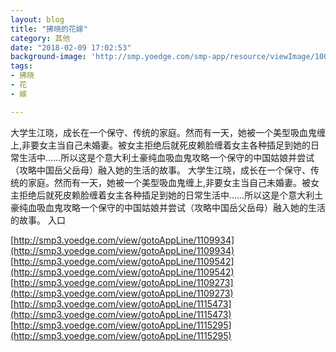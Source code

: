 ```yaml
---
layout: blog
title: "拂晓的花嫁"
category: 其他
date: "2018-02-09 17:02:53"
background-image: 'http://smp.yoedge.com/smp-app/resource/viewImage/1003722appline.png'
tags:
- 拂晓
- 花
- 嫁

---
```

大学生江晓，成长在一个保守、传统的家庭。然而有一天，她被一个美型吸血鬼缠上,非要女主当自己未婚妻。被女主拒绝后就死皮赖脸缠着女主各种插足到她的日常生活中……所以这是个意大利土豪纯血吸血鬼攻略一个保守的中国姑娘并尝试（攻略中国岳父岳母）融入她的生活的故事。
大学生江晓，成长在一个保守、传统的家庭。然而有一天，她被一个美型吸血鬼缠上,非要女主当自己未婚妻。被女主拒绝后就死皮赖脸缠着女主各种插足到她的日常生活中……所以这是个意大利土豪纯血吸血鬼攻略一个保守的中国姑娘并尝试（攻略中国岳父岳母）融入她的生活的故事。
入口

[http://smp3.yoedge.com/view/gotoAppLine/1109934](http://smp3.yoedge.com/view/gotoAppLine/1109934)
[http://smp3.yoedge.com/view/gotoAppLine/1109542](http://smp3.yoedge.com/view/gotoAppLine/1109542)
[http://smp3.yoedge.com/view/gotoAppLine/1109273](http://smp3.yoedge.com/view/gotoAppLine/1109273)
[http://smp3.yoedge.com/view/gotoAppLine/1115473](http://smp3.yoedge.com/view/gotoAppLine/1115473)
[http://smp3.yoedge.com/view/gotoAppLine/1115295](http://smp3.yoedge.com/view/gotoAppLine/1115295)

        

